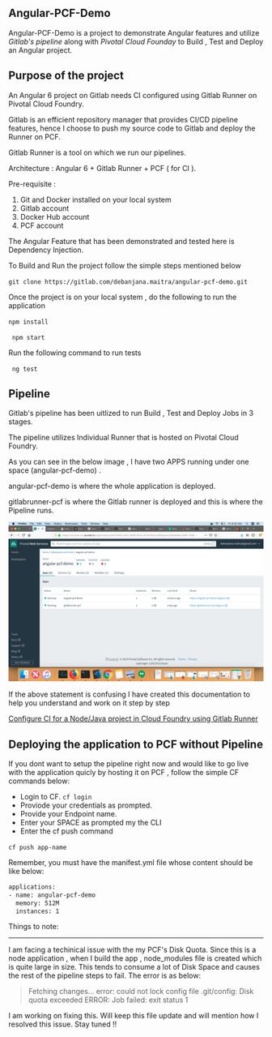 **Angular-PCF-Demo**
--------------------------------------------------------------------------------

Angular-PCF-Demo is a project to demonstrate Angular features and utilize *Gitlab's pipeline* along with *Pivotal Cloud Founday*  to Build , Test and Deploy an
Angular project.


Purpose of the project
--------------------------
An Angular 6 project on Gitlab needs CI configured using Gitlab Runner on Pivotal Cloud Foundry.

Gitlab is an efficient repository manager that provides CI/CD pipeline features, hence I choose to push my source code to Gitlab and deploy the Runner on PCF.

Gitlab Runner is a tool on which we run our pipelines.

Architecture : Angular 6 + Gitlab Runner + PCF ( for CI ).

Pre-requisite : 
1. Git and Docker installed on your local system
2. Gitlab account
3. Docker Hub account
4. PCF account


The Angular Feature that has been demonstrated and tested here is Dependency Injection. 


To Build and Run the project follow the simple steps mentioned below 

`
git clone https://gitlab.com/debanjana.maitra/angular-pcf-demo.git
`

Once the project is on your local system , do the following to run the application 

` npm install `
 
` npm start`



Run the following command to run tests

` ng test`

**Pipeline**
---------------------------------------------------------------------------------

Gitlab's pipeline has been uitlized to run Build , Test and Deploy Jobs in 3 stages. 

The pipeline utilizes Individual Runner that is hosted on Pivotal Cloud Foundry. 

As you can see in the below image , I have two APPS running under one space (angular-pcf-demo) .

angular-pcf-demo is where the whole application is deployed. 

gitlabrunner-pcf is where the Gitlab runner is deployed and this is where the Pipeline runs.

![Alt text](dist/img/pcf-ss.png?raw=true "Pivotal Cloud Foundary")



If the above statement is confusing  I have created this documentation to  help you understand and work on it step by step

[Configure CI for a Node/Java project in Cloud Foundry using Gitlab Runner](https://medium.com/@debanjanamaitra/configure-ci-for-a-node-java-project-in-pivotal-cloud-foundry-using-gitlab-runner-56c37f3a9aa6)



**Deploying the application to PCF  without Pipeline**
----------------------------------------------------------------------------------
If you dont want to setup the pipeline right now and would like to go live with the application quicly by hosting it on PCF , follow the simple CF commands below:


* Login to CF.
 `cf login `
* Proviode your credentials as prompted.
* Provide your Endpoint name.
* Enter your SPACE as prompted my the CLI 
* Enter the cf push command


` cf push app-name
`

Remember, you must have the manifest.yml file whose content should be like below:

```
applications:
- name: angular-pcf-demo
  memory: 512M
  instances: 1
```






Things to note:

---------------------------------------------
I am facing a techinical issue with the my PCF's Disk Quota. 
Since this is a node application , when I build the app , node_modules file is created which is quite large in size.
This tends to consume a lot of Disk Space and causes the rest of the pipeline steps to fail. 
 The error is as below: 

>  Fetching changes...
> error: could not lock config file .git/config: Disk quota exceeded
> ERROR: Job failed: exit status 1




I am working on fixing this. 
Will keep this file update and will mention how I resolved this issue. 
Stay tuned !!











